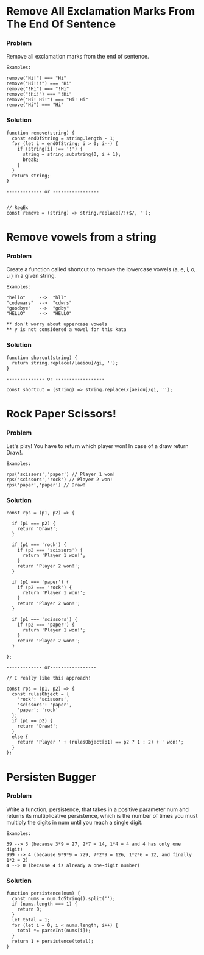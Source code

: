 # Remove All Exclamation Marks From The End Of Sentence

### Problem
Remove all exclamation marks from the end of sentence.
```
Examples:

remove("Hi!") === "Hi"
remove("Hi!!!") === "Hi"
remove("!Hi") === "!Hi"
remove("!Hi!") === "!Hi"
remove("Hi! Hi!") === "Hi! Hi"
remove("Hi") === "Hi"
```

### Solution
```
function remove(string) {
  const endOfString = string.length - 1;
  for (let i = endOfString; i > 0; i--) {
    if (string[i] !== '!') {
      string = string.substring(0, i + 1);
      break;
    }
  }
  return string;
}

------------- or -----------------


// RegEx
const remove = (string) => string.replace(/!+$/, '');
```

# Remove vowels from a string

### Problem
Create a function called shortcut to remove the lowercase vowels (a, e, i, o, u ) in a given string.
```
Examples:

"hello"     -->  "hll"
"codewars"  -->  "cdwrs"
"goodbye"   -->  "gdby"
"HELLO"     -->  "HELLO"

** don't worry about uppercase vowels
** y is not considered a vowel for this kata
```

### Solution
```
function shorcut(string) {
  return string.replace(/[aeiou]/gi, '');
}

-------------- or ------------------

const shortcut = (string) => string.replace(/[aeiou]/gi, '');
```

# Rock Paper Scissors!

### Problem
Let's play! You have to return which player won! In case of a draw return Draw!.
```
Examples: 

rps('scissors','paper') // Player 1 won!
rps('scissors','rock') // Player 2 won!
rps('paper','paper') // Draw!
```

### Solution
```
const rps = (p1, p2) => {
  
  if (p1 === p2) {
    return 'Draw!';
  }
  
  if (p1 === 'rock') {
    if (p2 === 'scissors') {
      return 'Player 1 won!';
    }
    return 'Player 2 won!';
  }
  
  if (p1 === 'paper') {
    if (p2 === 'rock') {
      return 'Player 1 won!';
    }
    return 'Player 2 won!';
  }
  
  if (p1 === 'scissors') {
    if (p2 === 'paper') {
      return 'Player 1 won!';
    }
    return 'Player 2 won!';
  }
  
};

------------- or-----------------

// I really like this approach!

const rps = (p1, p2) => {
  const rulesObject = {
    'rock': 'scissors',
    'scissors': 'paper',
    'paper': 'rock'
  };
  if (p1 == p2) {
    return 'Draw!';
  }
  else {
    return 'Player ' + (rulesObject[p1] == p2 ? 1 : 2) + ' won!';
  }
};

```

# Persisten Bugger

### Problem
Write a function, persistence, that takes in a positive parameter num and returns its multiplicative persistence,
which is the number of times you must multiply the digits in num until you reach a single digit.
```
Examples: 

39 --> 3 (because 3*9 = 27, 2*7 = 14, 1*4 = 4 and 4 has only one digit)
999 --> 4 (because 9*9*9 = 729, 7*2*9 = 126, 1*2*6 = 12, and finally 1*2 = 2)
4 --> 0 (because 4 is already a one-digit number)
```
### Solution
```
function persistence(num) {  
  const nums = num.toString().split('');  
  if (nums.length === 1) {
    return 0;
  }  
  let total = 1;  
  for (let i = 0; i < nums.length; i++) {
    total *= parseInt(nums[i]);
  } 
  return 1 + persistence(total);
}
```
